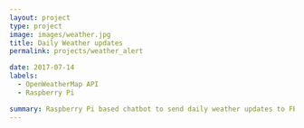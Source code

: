 ```yaml
---
layout: project
type: project
image: images/weather.jpg
title: Daily Weather updates
permalink: projects/weather_alert

date: 2017-07-14
labels:
  - OpenWeatherMap API
  - Raspberry Pi

summary: Raspberry Pi based chatbot to send daily weather updates to FB Messenger.
---
```

